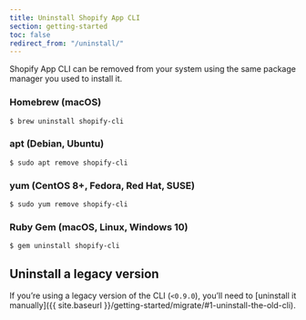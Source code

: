 ```yaml
---
title: Uninstall Shopify App CLI
section: getting-started
toc: false
redirect_from: "/uninstall/"
---
```


Shopify App CLI can be removed from your system using the same package manager you used to install it.

### Homebrew (macOS)

```console
$ brew uninstall shopify-cli
```

### apt (Debian, Ubuntu)

```console
$ sudo apt remove shopify-cli
```

### yum (CentOS 8+, Fedora, Red Hat, SUSE)

```console
$ sudo yum remove shopify-cli
```

### Ruby Gem (macOS, Linux, Windows 10)

```console
$ gem uninstall shopify-cli
```

## Uninstall a legacy version

If you’re using a legacy version of the CLI (`<0.9.0`), you’ll need to [uninstall it manually]({{ site.baseurl }}/getting-started/migrate/#1-uninstall-the-old-cli).

